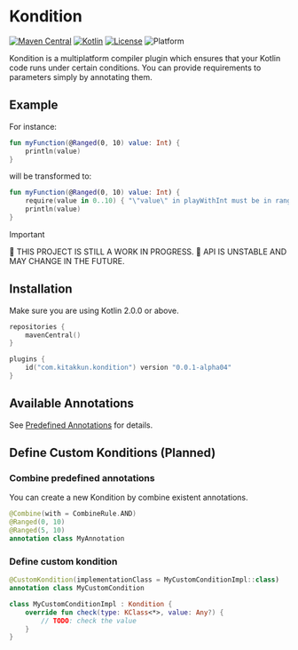 # Kondition

[![Maven Central](https://img.shields.io/maven-central/v/com.kitakkun.kondition/compiler)](https://central.sonatype.com/search?namespace=com.kitakkun.kondition)
[![Kotlin](https://img.shields.io/badge/kotlin-2.0.0--2.0.21-blue.svg?logo=kotlin)](http://kotlinlang.org)
[![License](https://img.shields.io/badge/License-Apache-blue.svg)](https://github.com/kitakkun/Kondition/blob/master/LICENSE)
![Platform](https://img.shields.io/badge/platform-Android_JVM_iOS_macOS_watchOS_tvOS_Linux_Windows-blue)

Kondition is a multiplatform compiler plugin which ensures that your Kotlin code runs under certain
conditions.
You can provide requirements to parameters simply by annotating them.

## Example

For instance:

```kotlin
fun myFunction(@Ranged(0, 10) value: Int) {
    println(value)
}
```

will be transformed to:

```kotlin
fun myFunction(@Ranged(0, 10) value: Int) {
    require(value in 0..10) { "\"value\" in playWithInt must be in range 0..10" }
    println(value)
}
```

> [!IMPORTANT]
> 🚧 THIS PROJECT IS STILL A WORK IN PROGRESS. 🚧
> API IS UNSTABLE AND MAY CHANGE IN THE FUTURE.

## Installation

Make sure you are using Kotlin 2.0.0 or above.

```kotlin
repositories {
    mavenCentral()
}

plugins {
    id("com.kitakkun.kondition") version "0.0.1-alpha04"
}
```

## Available Annotations

See [Predefined Annotations](docs/predefined_annotations.md) for details.

## Define Custom Konditions (Planned)

### Combine predefined annotations

You can create a new Kondition by combine existent annotations.

```kotlin
@Combine(with = CombineRule.AND)
@Ranged(0, 10)
@Ranged(5, 10)
annotation class MyAnnotation
```

### Define custom kondition

```kotlin
@CustomKondition(implementationClass = MyCustomConditionImpl::class)
annotation class MyCustomCondition

class MyCustomConditionImpl : Kondition {
    override fun check(type: KClass<*>, value: Any?) {
        // TODO: check the value
    }
}
```
